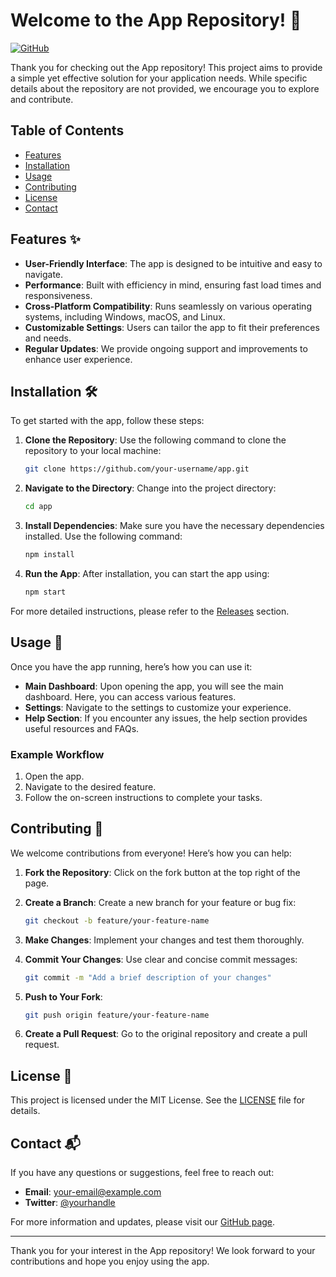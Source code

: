 # Welcome to the App Repository! 🎉

[![GitHub](https://img.shields.io/badge/Visit%20GitHub-Repository-blue)](https://github.com)

Thank you for checking out the App repository! This project aims to provide a simple yet effective solution for your application needs. While specific details about the repository are not provided, we encourage you to explore and contribute.

## Table of Contents

- [Features](#features)
- [Installation](#installation)
- [Usage](#usage)
- [Contributing](#contributing)
- [License](#license)
- [Contact](#contact)

## Features ✨

- **User-Friendly Interface**: The app is designed to be intuitive and easy to navigate.
- **Performance**: Built with efficiency in mind, ensuring fast load times and responsiveness.
- **Cross-Platform Compatibility**: Runs seamlessly on various operating systems, including Windows, macOS, and Linux.
- **Customizable Settings**: Users can tailor the app to fit their preferences and needs.
- **Regular Updates**: We provide ongoing support and improvements to enhance user experience.

## Installation 🛠️

To get started with the app, follow these steps:

1. **Clone the Repository**: Use the following command to clone the repository to your local machine:

   ```bash
   git clone https://github.com/your-username/app.git
   ```

2. **Navigate to the Directory**: Change into the project directory:

   ```bash
   cd app
   ```

3. **Install Dependencies**: Make sure you have the necessary dependencies installed. Use the following command:

   ```bash
   npm install
   ```

4. **Run the App**: After installation, you can start the app using:

   ```bash
   npm start
   ```

For more detailed instructions, please refer to the [Releases](https://github.com) section.

## Usage 📖

Once you have the app running, here’s how you can use it:

- **Main Dashboard**: Upon opening the app, you will see the main dashboard. Here, you can access various features.
- **Settings**: Navigate to the settings to customize your experience.
- **Help Section**: If you encounter any issues, the help section provides useful resources and FAQs.

### Example Workflow

1. Open the app.
2. Navigate to the desired feature.
3. Follow the on-screen instructions to complete your tasks.

## Contributing 🤝

We welcome contributions from everyone! Here’s how you can help:

1. **Fork the Repository**: Click on the fork button at the top right of the page.
2. **Create a Branch**: Create a new branch for your feature or bug fix:

   ```bash
   git checkout -b feature/your-feature-name
   ```

3. **Make Changes**: Implement your changes and test them thoroughly.
4. **Commit Your Changes**: Use clear and concise commit messages:

   ```bash
   git commit -m "Add a brief description of your changes"
   ```

5. **Push to Your Fork**:

   ```bash
   git push origin feature/your-feature-name
   ```

6. **Create a Pull Request**: Go to the original repository and create a pull request.

## License 📄

This project is licensed under the MIT License. See the [LICENSE](LICENSE) file for details.

## Contact 📬

If you have any questions or suggestions, feel free to reach out:

- **Email**: your-email@example.com
- **Twitter**: [@yourhandle](https://twitter.com/yourhandle)

For more information and updates, please visit our [GitHub page](https://github.com).

---

Thank you for your interest in the App repository! We look forward to your contributions and hope you enjoy using the app.